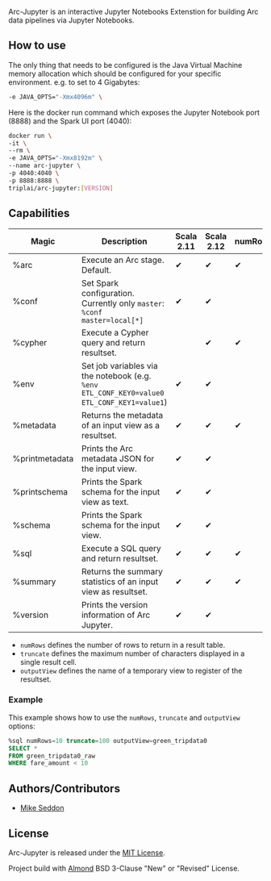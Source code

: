 Arc-Jupyter is an interactive Jupyter Notebooks Extenstion for building Arc data pipelines via Jupyter Notebooks.

## How to use

The only thing that needs to be configured is the Java Virtual Machine memory allocation which should be configured for your specific environment. e.g. to set to 4 Gigabytes:

```bash
-e JAVA_OPTS="-Xmx4096m" \
```

Here is the docker run command which exposes the Jupyter Notebook port (8888) and the Spark UI port (4040):

```bash
docker run \
-it \
--rm \
-e JAVA_OPTS="-Xmx8192m" \
--name arc-jupyter \
-p 4040:4040 \
-p 8888:8888 \
triplai/arc-jupyter:[VERSION]
```

## Capabilities

| Magic          | Description                                                                                | Scala 2.11 | Scala 2.12 | numRows | truncate | outputView |
|----------------|--------------------------------------------------------------------------------------------|------------|------------|---------|----------|------------|
| %arc           | Execute an Arc stage. Default.                                                             | ✔          | ✔          | ✔       | ✔        | ✔          |
| %conf          | Set Spark configuration. Currently only `master`: `%conf master=local[*]`                  | ✔          | ✔          |         |          |            |
| %cypher        | Execute a Cypher query and return resultset.                                               |            | ✔          | ✔       | ✔        | ✔          |
| %env           | Set job variables via the notebook (e.g. `%env ETL_CONF_KEY0=value0 ETL_CONF_KEY1=value1`) | ✔          | ✔          |         |          |            |
| %metadata      | Returns the metadata of an input view as a resultset.                                      | ✔          | ✔          | ✔       | ✔        | ✔          |
| %printmetadata | Prints the Arc metadata JSON for the input view.                                           | ✔          | ✔          |         |          |            |
| %printschema   | Prints the Spark schema for the input view as text.                                        | ✔          | ✔          |         |          |            |
| %schema        | Prints the Spark schema for the input view.                                                | ✔          | ✔          |         |          |            |
| %sql           | Execute a SQL query and return resultset.                                                  | ✔          | ✔          | ✔       | ✔        | ✔          |
| %summary       | Returns the summary statistics of an input view as resultset.                              | ✔          | ✔          | ✔       | ✔        | ✔          |
| %version       | Prints the version information of Arc Jupyter.                                             | ✔          | ✔          |         |          |            |


- `numRows` defines the number of rows to return in a result table.
- `truncate` defines the maximum number of characters displayed in a single result cell.
- `outputView` defines the name of a temporary view to register of the resultset.

### Example

This example shows how to use the `numRows`, `truncate` and `outputView` options:

```sql
%sql numRows=10 truncate=100 outputView=green_tripdata0
SELECT * 
FROM green_tripdata0_raw
WHERE fare_amount < 10
```

## Authors/Contributors

- [Mike Seddon](https://github.com/seddonm1)

## License

Arc-Jupyter is released under the [MIT License](https://opensource.org/licenses/MIT).

Project build with [Almond](https://github.com/almond-sh/almond) BSD 3-Clause "New" or "Revised" License.
